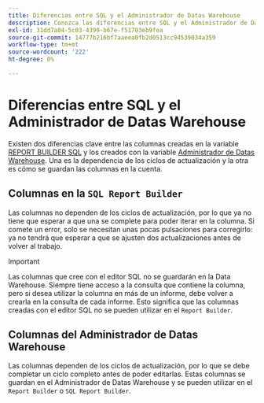 ```yaml
---
title: Diferencias entre SQL y el Administrador de Datas Warehouse
description: Conozca las diferencias entre SQL y el Administrador de Datas Warehouse.
exl-id: 31dd7a04-5c03-4399-b67e-f51703eb9fea
source-git-commit: 14777b216bf7aaeea0fb2d0513cc94539034a359
workflow-type: tm+mt
source-wordcount: '222'
ht-degree: 0%

---
```


# Diferencias entre SQL y el Administrador de Datas Warehouse

Existen dos diferencias clave entre las columnas creadas en la variable [REPORT BUILDER SQL](../dev-reports/sql-rpt-bldr.md) y los creados con la variable [Administrador de Datas Warehouse](../data-warehouse-mgr/creating-calculated-columns.md). Una es la dependencia de los ciclos de actualización y la otra es cómo se guardan las columnas en la cuenta.

## Columnas en la `SQL Report Builder`

Las columnas no dependen de los ciclos de actualización, por lo que ya no tiene que esperar a que una se complete para poder iterar en la columna. Si comete un error, solo se necesitan unas pocas pulsaciones para corregirlo: ya no tendrá que esperar a que se ajusten dos actualizaciones antes de volver al trabajo.

>[!IMPORTANT]
>
>Las columnas que cree con el editor SQL no se guardarán en la Data Warehouse. Siempre tiene acceso a la consulta que contiene la columna, pero si desea utilizar la columna en más de un informe, debe volver a crearla en la consulta de cada informe. Esto significa que las columnas creadas con el editor SQL no se pueden utilizar en el `Report Builder`.

## Columnas del Administrador de Datas Warehouse

Las columnas dependen de los ciclos de actualización, por lo que se debe completar un ciclo completo antes de poder editarlas. Estas columnas se guardan en el Administrador de Datas Warehouse y se pueden utilizar en el `Report Builder` o `SQL Report Builder`.
